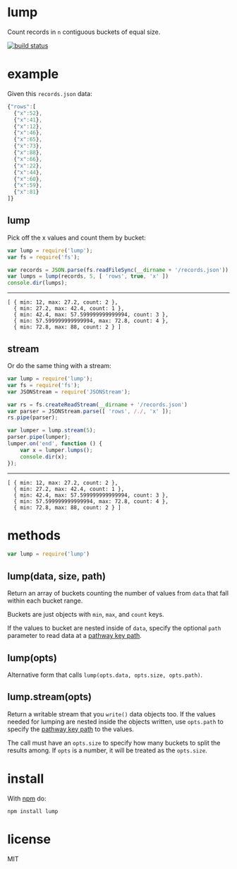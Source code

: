 lump
====

Count records in `n` contiguous buckets of equal size.

[![build status](https://secure.travis-ci.org/substack/node-lump.png)](http://travis-ci.org/substack/node-lump)

example
=======

Given this `records.json` data:

``` js
{"rows":[
  {"x":52},
  {"x":41},
  {"x":12},
  {"x":46},
  {"x":65},
  {"x":73},
  {"x":88},
  {"x":66},
  {"x":22},
  {"x":44},
  {"x":60},
  {"x":59},
  {"x":81}
]}
```

lump
----

Pick off the x values and count them by bucket:

``` js
var lump = require('lump');
var fs = require('fs');

var records = JSON.parse(fs.readFileSync(__dirname + '/records.json'));
var lumps = lump(records, 5, [ 'rows', true, 'x' ])
console.dir(lumps);
```

***

```
[ { min: 12, max: 27.2, count: 2 },
  { min: 27.2, max: 42.4, count: 1 },
  { min: 42.4, max: 57.599999999999994, count: 3 },
  { min: 57.599999999999994, max: 72.8, count: 4 },
  { min: 72.8, max: 88, count: 2 } ]
```

stream
------

Or do the same thing with a stream:

``` js
var lump = require('lump');
var fs = require('fs');
var JSONStream = require('JSONStream');

var rs = fs.createReadStream(__dirname + '/records.json')
var parser = JSONStream.parse([ 'rows', /./, 'x' ]);
rs.pipe(parser);

var lumper = lump.stream(5);
parser.pipe(lumper);
lumper.on('end', function () {
    var x = lumper.lumps();
    console.dir(x);
});
```

***

```
[ { min: 12, max: 27.2, count: 2 },
  { min: 27.2, max: 42.4, count: 1 },
  { min: 42.4, max: 57.599999999999994, count: 3 },
  { min: 57.599999999999994, max: 72.8, count: 4 },
  { min: 72.8, max: 88, count: 2 } ]
```

methods
=======

``` js
var lump = require('lump')
```

lump(data, size, path)
----------------------

Return an array of buckets counting the number of values from `data` that fall
within each bucket range.

Buckets are just objects with `min`, `max`, and `count` keys.

If the values to bucket are nested inside of `data`, specify the optional `path`
parameter to read data at a
[pathway key path](https://github.com/substack/node-pathway).

lump(opts)
----------

Alternative form that calls `lump(opts.data, opts.size, opts.path)`.

lump.stream(opts)
-----------------

Return a writable stream that you `write()` data objects too. If the values
needed for lumping are nested inside the objects written, use `opts.path` to
specify the [pathway key path](https://github.com/substack/node-pathway) to the
values.

The call must have an `opts.size` to specify how many buckets to split the
results among. If `opts` is a number, it will be treated as the `opts.size`.

install
=======

With [npm](http://npmjs.org) do:

```
npm install lump
```

license
=======

MIT
